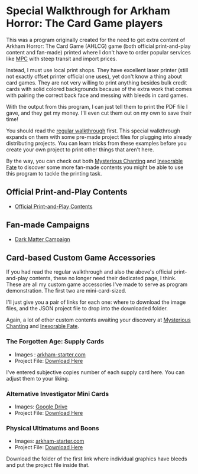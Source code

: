 # Special Walkthrough for Arkham Horror: The Card Game players

This was a program originally created for the need to get extra content of Arkham Horror: The Card Game (AHLCG) game (both official print-and-play content and fan-made) printed where I don't have to order popular services like [MPC](https://www.makeplayingcards.com) with steep transit and import prices.

Instead, I must use local print shops. They have excellent laser printer (still not exactly offset printer official one uses), yet don't know a thing about card games. They are not very willing to print anything besides bulk credit cards with solid colored backgrounds because of the extra work that comes with pairing the correct back face and messing with bleeds in card games.

With the output from this program, I can just tell them to print the PDF file I gave, and they get my money. I'll even cut them out on my own to save their time!

You should read the [regular walkthrough](../walkthrough.md) first. This special walkthrough expands on them with some pre-made project files for plugging into already distributing projects. You can learn tricks from these examples before you create your own project to print other things that aren't here.

By the way, you can check out both [Mysterious Chanting](https://mysteriouschanting.wordpress.com) and [Inexorable Fate](https://inexorablefate.com) to discover some more fan-made contents you might be able to use this program to tackle the printing task.

## Official Print-and-Play Contents

- [Official Print-and-Play Contents](ffg.md)

## Fan-made Campaigns

- [Dark Matter Campaign](dark-matter.md)

## Card-based Custom Game Accessories

If you had read the regular walkthrough and also the above's official print-and-play contents, these no longer need their dedicated page, I think. These are all my custom game accessories I've made to serve as program demonstration. The first two are mini-card-sized.

I'll just give you a pair of links for each one: where to download the image files, and the JSON project file to drop into the downloaded folder.

Again, a lot of other custom contents awaiting your discovery at [Mysterious Chanting](https://mysteriouschanting.wordpress.com) and [Inexorable Fate](https://inexorablefate.com).

### The Forgotten Age: Supply Cards

- Images : [arkham-starter.com](https://arkham-starter.com/supply)
- Project File: [Download Here](./project/tfa_supply_cards.json)

I've entered subjective copies number of each supply card here. You can adjust them to your liking.

### Alternative Investigator Mini Cards

- Images: [Google Drive](https://drive.google.com/drive/folders/1Rk9H5vdlvFavmGnXrs5dVzKmqH-7GAcP)
- Project File: [Download Here](./project/alternative_investigator_mini_cards.json)

### Physical Ultimatums and Boons

- Images: [arkham-starter.com](https://arkham-starter.com/ultimatum)
- Project File: [Download Here](./project/ultimatum_boon.json)

Download the folder of the first link where individual graphics have bleeds and put the project file inside that.
